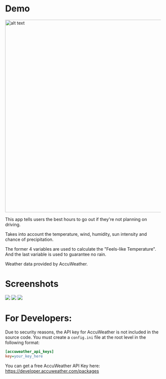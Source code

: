 # Demo
<img src="https://i.imgur.com/vXJWYF8.jpg" alt="alt text" width="850" height="622">

This app tells users the best hours to go out if they're not planning on driving.

Takes into account the temperature, wind, humidity, sun intensity and chance of precipitation.

The former 4 variables are used to calculate the "Feels-like Temperature". And the last variable is used to guarantee no rain.

Weather data provided by AccuWeather.

# Screenshots
<img src="https://i.imgur.com/jQDNWcm.png">
<img src="https://i.imgur.com/aY9VqID.png">
<img src="https://i.imgur.com/XlNILFV.png">

# For Developers:
Due to security reasons, the API key for AccuWeather is not included in the source code. You must create a `config.ini` file at the root level in the following format:

```ini
[accuweather_api_keys]
key=your_key_here
```

You can get a free AccuWeather API Key here: https://developer.accuweather.com/packages
